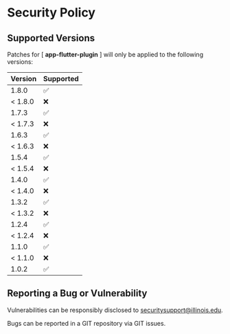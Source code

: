# Security Policy

## Supported Versions

Patches for [ **app-flutter-plugin** ] will only be applied to the following versions:

| Version | Supported |
|---------| ------------------ |
| 1.8.0   | :white_check_mark: |
| < 1.8.0 | :x: |
| 1.7.3   | :white_check_mark: |
| < 1.7.3 | :x: |
| 1.6.3   | :white_check_mark: |
| < 1.6.3 | :x: |
| 1.5.4   | :white_check_mark: |
| < 1.5.4 | :x: |
| 1.4.0   | :white_check_mark: |
| < 1.4.0 | :x: |
| 1.3.2   | :white_check_mark: |
| < 1.3.2 | :x: |
| 1.2.4   | :white_check_mark: |
| < 1.2.4 | :x: |
| 1.1.0   | :white_check_mark: |
| < 1.1.0 | :x: |
| 1.0.2   | :white_check_mark: |

## Reporting a Bug or Vulnerability

Vulnerabilities can be responsibly disclosed to [securitysupport@illinois.edu](mailto:securitysupport@illinois.edu).

Bugs can be reported in a GIT repository via GIT issues.